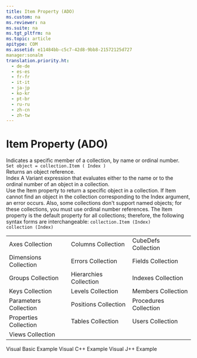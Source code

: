 ```yaml
---
title: Item Property (ADO)
ms.custom: na
ms.reviewer: na
ms.suite: na
ms.tgt_pltfrm: na
ms.topic: article
apitype: COM
ms.assetid: e11484bb-c5c7-42d8-9bb8-21572125d727
manager:sonalm
translation.priority.ht: 
  - de-de
  - es-es
  - fr-fr
  - it-it
  - ja-jp
  - ko-kr
  - pt-br
  - ru-ru
  - zh-cn
  - zh-tw
---
```

# Item Property (ADO)
<?xml version="1.0" encoding="utf-8"?>
<developerReferenceWithoutSyntaxDocument xmlns="http://ddue.schemas.microsoft.com/authoring/2003/5" xmlns:xlink="http://www.w3.org/1999/xlink" xmlns:xsi="http://www.w3.org/2001/XMLSchema-instance" xsi:schemaLocation="http://ddue.schemas.microsoft.com/authoring/2003/5 http://dduestorage.blob.core.windows.net/ddueschema/developer.xsd">
  <introduction>
    <para>Indicates a specific member of a collection, by name or ordinal number.</para>
  </introduction>
  <section>
    <title>Syntax</title>
    <content>
      <code>Set object = collection.Item ( Index )</code>
    </content>
  </section>
  <section>
    <title>Return Value</title>
    <content>
      <para>Returns an object reference.</para>
    </content>
  </section>
  <section>
    <title>Parameters</title>
    <content>
      <definitionTable>
        <definedTerm> <legacyItalic>Index</legacyItalic> </definedTerm>
        <definition>
          <para>A <languageKeyword>Variant</languageKeyword> expression that evaluates either to the name or to the ordinal number of an object in a collection.</para>
        </definition>
      </definitionTable>
    </content>
  </section>
  <languageReferenceRemarks>
    <content>
      <para>Use the <legacyBold>Item</legacyBold> property to return a specific object in a collection. If <legacyBold>Item</legacyBold> cannot find an object in the collection corresponding to the <legacyItalic>Index</legacyItalic> argument, an error occurs. Also, some collections don't support named objects; for these collections, you must use ordinal number references.</para>
      <para>The <legacyBold>Item</legacyBold> property is the default property for all collections; therefore, the following syntax forms are interchangeable:</para>
      <code>collection.Item (Index)
collection (Index)</code>
    </content>
  </languageReferenceRemarks>
  <section>
    <title>Applies To</title>
    <content>
      <table xmlns:caps="http://schemas.microsoft.com/build/caps/2013/11">
        <tbody>
          <tr>
            <TD>
              <para>
                <link xlink:href="072fb21a-ec0f-4b02-9022-1cef3ad4bfff">Axes Collection</link>
              </para>
            </TD>
            <TD>
              <para>
                <link xlink:href="23b9fea8-4f76-4a51-95ce-1a6ce4560b34">Columns Collection</link>
              </para>
            </TD>
            <TD>
              <para>
                <link xlink:href="c79a5e36-71fd-44c4-948d-d6a7a89bb3b5">CubeDefs Collection</link>
              </para>
            </TD>
          </tr>
          <tr>
            <TD>
              <para>
                <link xlink:href="eaf6f4e7-2ea0-49a3-89ee-e219e025257c">Dimensions Collection</link>
              </para>
            </TD>
            <TD>
              <para>
                <link xlink:href="290819e1-7b39-4e1e-a93b-801257138b00">Errors Collection</link>
              </para>
            </TD>
            <TD>
              <para>
                <link xlink:href="7c371474-b88f-4730-afa5-44163a0488d5">Fields Collection</link>
              </para>
            </TD>
          </tr>
          <tr>
            <TD>
              <para>
                <link xlink:href="09aa7b0a-69d5-4564-80a7-20ad8189670f">Groups Collection</link>
              </para>
            </TD>
            <TD>
              <para>
                <link xlink:href="bef0fcb1-8060-4faa-84f0-3d52e9c4526f">Hierarchies Collection</link>
              </para>
            </TD>
            <TD>
              <para>
                <link xlink:href="184cf536-455c-42be-bf1c-a5c25bade961">Indexes Collection</link>
              </para>
            </TD>
          </tr>
          <tr>
            <TD>
              <para>
                <link xlink:href="cdb31c76-e559-475c-b33a-aac24f73e70e">Keys Collection</link>
              </para>
            </TD>
            <TD>
              <para>
                <link xlink:href="fed8684a-b428-4ee4-8f8d-928abe4ad9ad">Levels Collection</link>
              </para>
            </TD>
            <TD>
              <para>
                <link xlink:href="3a647cde-efdc-4394-b1b9-8cbb1b9d689f">Members Collection</link>
              </para>
            </TD>
          </tr>
          <tr>
            <TD>
              <para>
                <link xlink:href="497cae10-3913-422a-9753-dcbb0a639b1b">Parameters Collection</link>
              </para>
            </TD>
            <TD>
              <para>
                <link xlink:href="5b9e7545-cf30-464d-80ef-5c99c8306bab">Positions Collection</link>
              </para>
            </TD>
            <TD>
              <para>
                <link xlink:href="dc7a38e1-93b9-4034-9af2-ff419e8fb2a3">Procedures Collection</link>
              </para>
            </TD>
          </tr>
          <tr>
            <TD>
              <para>
                <link xlink:href="1d539aa8-ce0d-4418-ab03-8d0a3c1e9d82">Properties Collection</link>
              </para>
            </TD>
            <TD>
              <para>
                <link xlink:href="38d750e7-f3fb-426e-b4b4-55eea4f1a654">Tables Collection</link>
              </para>
            </TD>
            <TD>
              <para>
                <link xlink:href="0a30fa74-6f10-4410-bd70-882e7c43cd46">Users Collection</link>
              </para>
            </TD>
          </tr>
          <tr>
            <TD>
              <para>
                <link xlink:href="a55d380c-2b7b-4b57-af74-8ba0b3de0db9">Views Collection</link>
              </para>
            </TD>
            <TD>
              <para> </para>
            </TD>
            <TD>
              <para> </para>
            </TD>
          </tr>
        </tbody>
      </table>
    </content>
  </section>
  <relatedTopics>
<link xlink:href="b4476603-691b-4081-8797-a3d0b331dce5">Visual Basic Example</link>
<link xlink:href="05ae3f5a-a0c1-459d-aa7d-ed7f3b2ecd60">Visual C++ Example</link>
<link xlink:href="e1426a08-71b8-4af2-9f57-97ceb90ccef2">Visual J++ Example</link>
</relatedTopics>
</developerReferenceWithoutSyntaxDocument>